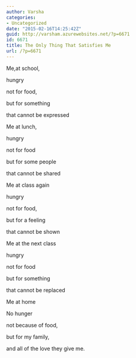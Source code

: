 ```yaml
---
author: Varsha
categories:
- Uncategorized
date: "2015-02-16T14:25:42Z"
guid: http://varsham.azurewebsites.net/?p=6671
id: 6671
title: The Only Thing That Satisfies Me
url: /?p=6671
---
```


Me,at school,
  
hungry
  
not for food,
  
but for something
  
that cannot be expressed
  
Me at lunch,
  
hungry
  
not for food
  
but for some people
  
that cannot be shared
  
Me at class again
  
hungry
  
not for food,
  
but for a feeling
  
that cannot be shown
  
Me at the next class
  
hungry
  
not for food
  
but for something
  
that cannot be replaced
  
Me at home
  
No hunger
  
not because of food,
  
but for my family,
  
and all of the love they give me.